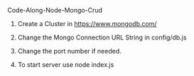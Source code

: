 Code-Along-Node-Mongo-Crud

1. Create a Cluster in https://www.mongodb.com/

2. Change the Mongo Connection URL String in config/db.js

3. Change the port number if needed.

4. To start server use node index.js
